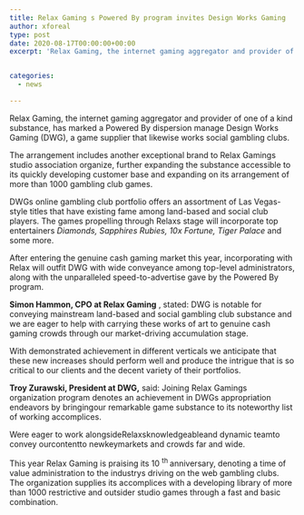 ```yaml
---
title: Relax Gaming s Powered By program invites Design Works Gaming
author: xforeal 
type: post
date: 2020-08-17T00:00:00+00:00
excerpt: 'Relax Gaming, the internet gaming aggregator and provider of one of a kind substance, has marked a Powered By dispersion manage Design Works Gaming (DWG), a game supplier that likewise works social casinos '


categories:
  - news

---
```

Relax Gaming, the internet gaming aggregator and provider of one of a kind substance, has marked a Powered By dispersion manage Design Works Gaming (DWG), a game supplier that likewise works social gambling clubs. 

The arrangement includes another exceptional brand to Relax Gamings studio association organize, further expanding the substance accessible to its quickly developing customer base and expanding on its arrangement of more than 1000 gambling club games. 

DWGs online gambling club portfolio offers an assortment of Las Vegas-style titles that have existing fame among land-based and social club players. The games propelling through Relaxs stage will incorporate top entertainers _Diamonds, Sapphires Rubies, 10x Fortune, Tiger Palace_ and some more. 

After entering the genuine cash gaming market this year, incorporating with Relax will outfit DWG with wide conveyance among top-level administrators, along with the unparalleled speed-to-advertise gave by the Powered By program. 

**Simon Hammon, CPO at Relax Gaming** , stated: DWG is notable for conveying mainstream land-based and social gambling club substance and we are eager to help with carrying these works of art to genuine cash gaming crowds through our market-driving accumulation stage. 

With demonstrated achievement in different verticals we anticipate that these new increases should perform well and produce the intrigue that is so critical to our clients and the decent variety of their portfolios. 

**Troy Zurawski, President at DWG,** said: Joining Relax Gamings organization program denotes an achievement in DWGs appropriation endeavors by bringingour remarkable game substance to its noteworthy list of working accomplices. 

Were eager to work alongsideRelaxsknowledgeableand dynamic teamto convey ourcontentto newkeymarkets and crowds far and wide. 

This year Relax Gaming is praising its 10 <sup>th </sup>anniversary, denoting a time of value administration to the industrys driving on the web gambling clubs. The organization supplies its accomplices with a developing library of more than 1000 restrictive and outsider studio games through a fast and basic combination.